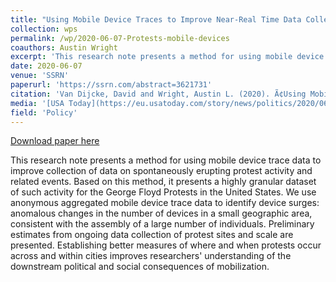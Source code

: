 ```yaml
---
title: "Using Mobile Device Traces to Improve Near-Real Time Data Collection During the George Floyd Protests"
collection: wps
permalink: /wp/2020-06-07-Protests-mobile-devices
coauthors: Austin Wright
excerpt: 'This research note presents a method for using mobile device trace data to improve collection of data on spontaneously erupting protest activity and related events. Based on this method, it presents a highly granular dataset of such activity for the George Floyd Protests in the United States. We use anonymous aggregated mobile device trace data to identify device surges: anomalous changes in the number of devices in a small geographic area, consistent with the assembly of a large number of individuals. Preliminary estimates from ongoing data collection of protest sites and scale are presented. Establishing better measures of where and when protests occur across and within cities improves researchers&apos; understanding of the downstream political and social consequences of mobilization.'
date: 2020-06-07
venue: 'SSRN'
paperurl: 'https://ssrn.com/abstract=3621731'
citation: 'Van Dijcke, David and Wright, Austin L. (2020). Ã¢Using Mobile Device Traces to Improve Near-Real Time Data Collection During the George Floyd Protests.'
media: '[USA Today](https://eu.usatoday.com/story/news/politics/2020/06/10/george-floyd-black-lives-matter-police-protests-widespread-peaceful/5325737002/) [Ipsos](https://www.ipsos.com/en-us/knowledge/society/Protests-in-the-wake-of-George-Floyd-killing-touch-all-50-states )'
field: 'Policy'
---
```


<a href='https://ssrn.com/abstract=3621731'>Download paper here</a>

This research note presents a method for using mobile device trace data to improve collection of data on spontaneously erupting protest activity and related events. Based on this method, it presents a highly granular dataset of such activity for the George Floyd Protests in the United States. We use anonymous aggregated mobile device trace data to identify device surges: anomalous changes in the number of devices in a small geographic area, consistent with the assembly of a large number of individuals. Preliminary estimates from ongoing data collection of protest sites and scale are presented. Establishing better measures of where and when protests occur across and within cities improves researchers&apos; understanding of the downstream political and social consequences of mobilization.
